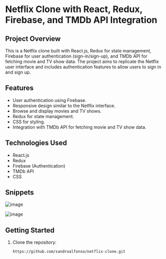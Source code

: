 # Netflix Clone with React, Redux, Firebase, and TMDb API Integration

## Project Overview

This is a Netflix clone built with React.js, Redux for state management, Firebase for user authentication (sign-in/sign-up), and TMDb API for fetching movie and TV show data. The project aims to replicate the Netflix user interface and includes authentication features to allow users to sign in and sign up.

## Features

- User authentication using Firebase.
- Responsive design similar to the Netflix interface.
- Browse and display movies and TV shows.
- Redux for state management.
- CSS for styling.
- Integration with TMDb API for fetching movie and TV show data.

## Technologies Used

- React.js
- Redux
- Firebase (Authentication)
- TMDb API
- CSS

## Snippets
![image](https://github.com/sandroalfonso/netflix-clone/assets/108983970/559909d9-1ee2-4c7e-82a0-9d956a902d0c)

![image](https://github.com/sandroalfonso/netflix-clone/assets/108983970/eaaee645-0026-4eb9-bd49-3353596ee22e)


## Getting Started

1. Clone the repository:

   ```bash
   https://github.com/sandroalfonso/netflix-clone.git
